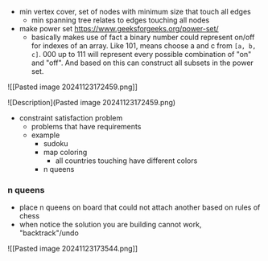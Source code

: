 - min vertex cover, set of nodes with minimum size that touch all edges
	- min spanning tree relates to edges touching all nodes
- make power set https://www.geeksforgeeks.org/power-set/
	- basically makes use of fact a binary number could represent on/off for indexes of an array. Like 101, means choose a and c from `[a, b, c]`. 000 up to 111 will represent every possible combination of "on" and "off". And based on this can construct all subsets in the power set.

![[Pasted image 20241123172459.png]]

![Description](Pasted image 20241123172459.png)

- constraint satisfaction problem
	- problems that have requirements
	- example
		- sudoku
		- map coloring
			- all countries touching have different colors
		- n queens
### n queens
- place n queens on board that could not attach another based on rules of chess
- when notice the solution you are building cannot work,  "backtrack"/undo

![[Pasted image 20241123173544.png]]
